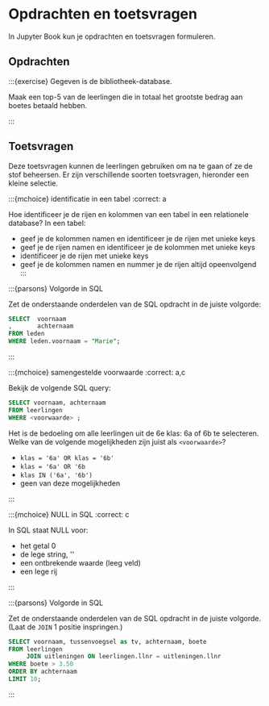 # Opdrachten en toetsvragen

In Jupyter Book kun je opdrachten en toetsvragen formuleren.

## Opdrachten

:::{exercise}
Gegeven is de bibliotheek-database.

Maak een top-5 van de leerlingen die in totaal het grootste bedrag aan boetes betaald hebben.

:::


## Toetsvragen

Deze toetsvragen kunnen de leerlingen gebruiken om na te gaan of ze de stof beheersen.
Er zijn verschillende soorten toetsvragen, hieronder een kleine selectie.

:::{mchoice} identificatie in een tabel
:correct: a

Hoe identificeer je de rijen en kolommen van een tabel in een relationele database?
In een tabel:

* geef je de kolommen namen en identificeer je de rijen met unieke keys
* geef je de rijen namen en identificeer je de kolommen met unieke keys
* identificeer je de rijen met unieke keys
* geef je de kolommen namen en nummer je de rijen altijd opeenvolgend
:::
   
:::{parsons} Volgorde in SQL

Zet de onderstaande onderdelen van de SQL opdracht in de juiste volgorde:

```SQL
SELECT  voornaam
,       achternaam
FROM leden
WHERE leden.voornaam = "Marie";
```

:::

:::{mchoice} samengestelde voorwaarde
:correct: a,c

Bekijk de volgende SQL query:

```SQL
SELECT voornaam, achternaam
FROM leerlingen
WHERE <voorwaarde> ;

```

Het is de bedoeling om alle leerlingen uit de 6e klas: 6a of 6b te selecteren.
Welke van de volgende mogelijkheden zijn juist als `<voorwaarde>`?

* `klas = '6a' OR klas = '6b'`
* `klas = '6a' OR '6b`
* `klas IN ('6a', '6b')`
* geen van deze mogelijkheden

:::

:::{mchoice} NULL in SQL
:correct: c

In SQL staat NULL voor:

* het getal 0
* de lege string, ''
* een ontbrekende waarde (leeg veld)
* een lege rij

:::


:::{parsons} Volgorde in SQL

Zet de onderstaande onderdelen van de SQL opdracht in de juiste volgorde.
(Laat de `JOIN` 1 positie inspringen.)

```SQL
SELECT voornaam, tussenvoegsel as tv, achternaam, boete
FROM leerlingen
     JOIN uitleningen ON leerlingen.llnr = uitleningen.llnr
WHERE boete > 3.50
ORDER BY achternaam
LIMIT 10;
```
:::
